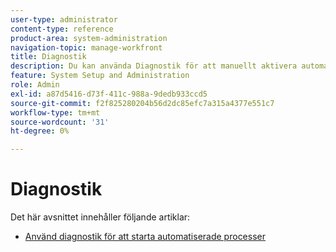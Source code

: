 ```yaml
---
user-type: administrator
content-type: reference
product-area: system-administration
navigation-topic: manage-workfront
title: Diagnostik
description: Du kan använda Diagnostik för att manuellt aktivera automatiserade processer, som tidsbaserade skript, omberäkningar och e-postmeddelanden.
feature: System Setup and Administration
role: Admin
exl-id: a87d5416-d73f-411c-988a-9dedb933ccd5
source-git-commit: f2f825280204b56d2dc85efc7a315a4377e551c7
workflow-type: tm+mt
source-wordcount: '31'
ht-degree: 0%

---
```


# Diagnostik

Det här avsnittet innehåller följande artiklar:

* [Använd diagnostik för att starta automatiserade processer](../../../administration-and-setup/manage-workfront/run-diagnostics/use-diagnostics-to-trigger-automated-processes.md)
